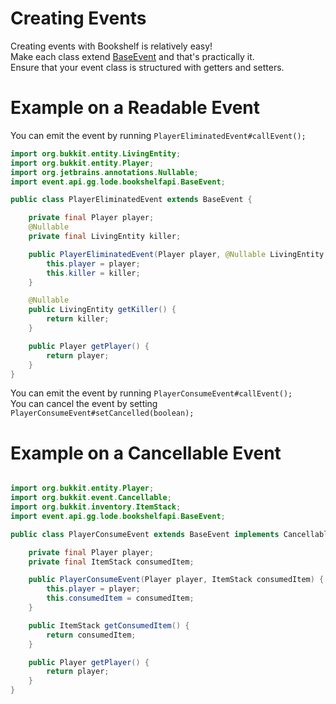# Creating Events
Creating events with Bookshelf is relatively easy!<br>
Make each class extend [BaseEvent](https://github.com/Lodestones/Bookshelf/blob/master/src/main/java/to/lodestone/bookshelfapi/api/event/BaseEvent.java) and that's practically it.<br>
Ensure that your event class is structured with getters and setters.

# Example on a Readable Event
You can emit the event by running `PlayerEliminatedEvent#callEvent();`

```java
import org.bukkit.entity.LivingEntity;
import org.bukkit.entity.Player;
import org.jetbrains.annotations.Nullable;
import event.api.gg.lode.bookshelfapi.BaseEvent;

public class PlayerEliminatedEvent extends BaseEvent {

    private final Player player;
    @Nullable
    private final LivingEntity killer;

    public PlayerEliminatedEvent(Player player, @Nullable LivingEntity killer) {
        this.player = player;
        this.killer = killer;
    }

    @Nullable
    public LivingEntity getKiller() {
        return killer;
    }

    public Player getPlayer() {
        return player;
    }
}
```
You can emit the event by running `PlayerConsumeEvent#callEvent();`<br>
You can cancel the event by setting `PlayerConsumeEvent#setCancelled(boolean);`
# Example on a Cancellable Event

```java

import org.bukkit.entity.Player;
import org.bukkit.event.Cancellable;
import org.bukkit.inventory.ItemStack;
import event.api.gg.lode.bookshelfapi.BaseEvent;

public class PlayerConsumeEvent extends BaseEvent implements Cancellable {

    private final Player player;
    private final ItemStack consumedItem;

    public PlayerConsumeEvent(Player player, ItemStack consumedItem) {
        this.player = player;
        this.consumedItem = consumedItem;
    }

    public ItemStack getConsumedItem() {
        return consumedItem;
    }

    public Player getPlayer() {
        return player;
    }
}
```

